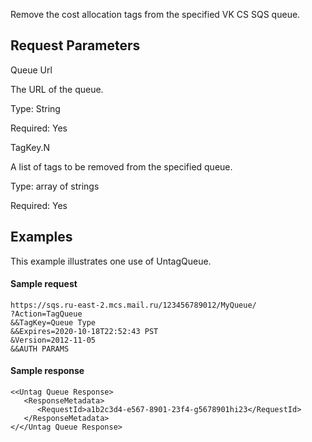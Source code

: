 Remove the cost allocation tags from the specified VK CS SQS queue.

## Request Parameters

Queue Url

The URL of the queue.

Type: String

Required: Yes

TagKey.N

A list of tags to be removed from the specified queue.

Type: array of strings

Required: Yes

## Examples

This example illustrates one use of UntagQueue.

#### Sample request

```
https://sqs.ru-east-2.mcs.mail.ru/123456789012/MyQueue/
?Action=TagQueue
&&TagKey=Queue Type
&&Expires=2020-10-18T22:52:43 PST
&Version=2012-11-05
&&AUTH PARAMS
```

#### Sample response

```
<<Untag Queue Response>
   <ResponseMetadata>
      <RequestId>a1b2c3d4-e567-8901-23f4-g5678901hi23</RequestId>
   </ResponseMetadata>
</</Untag Queue Response>
```
